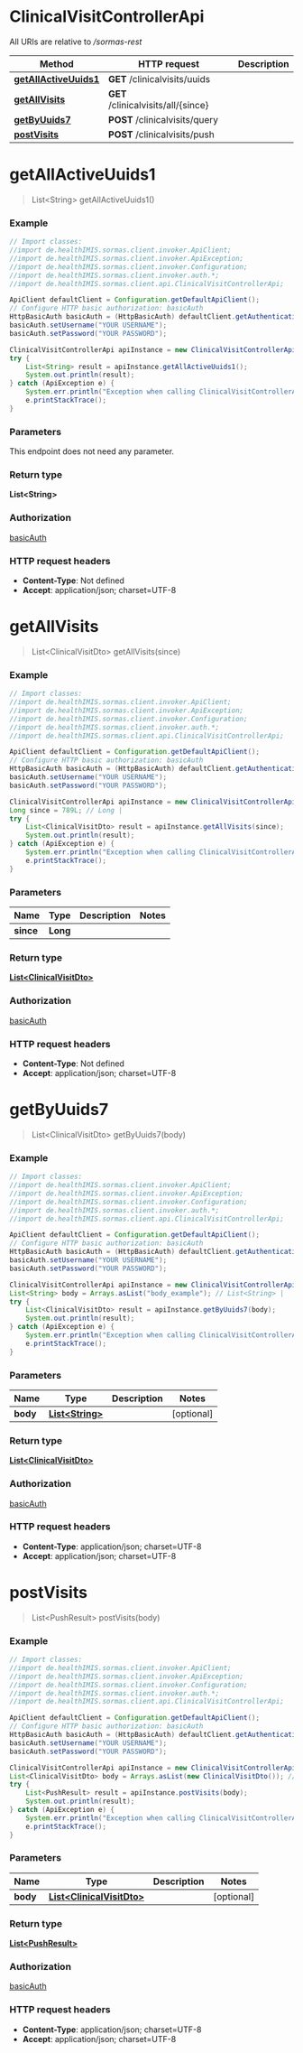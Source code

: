 # ClinicalVisitControllerApi

All URIs are relative to */sormas-rest*

Method | HTTP request | Description
------------- | ------------- | -------------
[**getAllActiveUuids1**](ClinicalVisitControllerApi.md#getAllActiveUuids1) | **GET** /clinicalvisits/uuids | 
[**getAllVisits**](ClinicalVisitControllerApi.md#getAllVisits) | **GET** /clinicalvisits/all/{since} | 
[**getByUuids7**](ClinicalVisitControllerApi.md#getByUuids7) | **POST** /clinicalvisits/query | 
[**postVisits**](ClinicalVisitControllerApi.md#postVisits) | **POST** /clinicalvisits/push | 

<a name="getAllActiveUuids1"></a>
# **getAllActiveUuids1**
> List&lt;String&gt; getAllActiveUuids1()



### Example
```java
// Import classes:
//import de.healthIMIS.sormas.client.invoker.ApiClient;
//import de.healthIMIS.sormas.client.invoker.ApiException;
//import de.healthIMIS.sormas.client.invoker.Configuration;
//import de.healthIMIS.sormas.client.invoker.auth.*;
//import de.healthIMIS.sormas.client.api.ClinicalVisitControllerApi;

ApiClient defaultClient = Configuration.getDefaultApiClient();
// Configure HTTP basic authorization: basicAuth
HttpBasicAuth basicAuth = (HttpBasicAuth) defaultClient.getAuthentication("basicAuth");
basicAuth.setUsername("YOUR USERNAME");
basicAuth.setPassword("YOUR PASSWORD");

ClinicalVisitControllerApi apiInstance = new ClinicalVisitControllerApi();
try {
    List<String> result = apiInstance.getAllActiveUuids1();
    System.out.println(result);
} catch (ApiException e) {
    System.err.println("Exception when calling ClinicalVisitControllerApi#getAllActiveUuids1");
    e.printStackTrace();
}
```

### Parameters
This endpoint does not need any parameter.

### Return type

**List&lt;String&gt;**

### Authorization

[basicAuth](../README.md#basicAuth)

### HTTP request headers

 - **Content-Type**: Not defined
 - **Accept**: application/json; charset=UTF-8

<a name="getAllVisits"></a>
# **getAllVisits**
> List&lt;ClinicalVisitDto&gt; getAllVisits(since)



### Example
```java
// Import classes:
//import de.healthIMIS.sormas.client.invoker.ApiClient;
//import de.healthIMIS.sormas.client.invoker.ApiException;
//import de.healthIMIS.sormas.client.invoker.Configuration;
//import de.healthIMIS.sormas.client.invoker.auth.*;
//import de.healthIMIS.sormas.client.api.ClinicalVisitControllerApi;

ApiClient defaultClient = Configuration.getDefaultApiClient();
// Configure HTTP basic authorization: basicAuth
HttpBasicAuth basicAuth = (HttpBasicAuth) defaultClient.getAuthentication("basicAuth");
basicAuth.setUsername("YOUR USERNAME");
basicAuth.setPassword("YOUR PASSWORD");

ClinicalVisitControllerApi apiInstance = new ClinicalVisitControllerApi();
Long since = 789L; // Long | 
try {
    List<ClinicalVisitDto> result = apiInstance.getAllVisits(since);
    System.out.println(result);
} catch (ApiException e) {
    System.err.println("Exception when calling ClinicalVisitControllerApi#getAllVisits");
    e.printStackTrace();
}
```

### Parameters

Name | Type | Description  | Notes
------------- | ------------- | ------------- | -------------
 **since** | **Long**|  |

### Return type

[**List&lt;ClinicalVisitDto&gt;**](ClinicalVisitDto.md)

### Authorization

[basicAuth](../README.md#basicAuth)

### HTTP request headers

 - **Content-Type**: Not defined
 - **Accept**: application/json; charset=UTF-8

<a name="getByUuids7"></a>
# **getByUuids7**
> List&lt;ClinicalVisitDto&gt; getByUuids7(body)



### Example
```java
// Import classes:
//import de.healthIMIS.sormas.client.invoker.ApiClient;
//import de.healthIMIS.sormas.client.invoker.ApiException;
//import de.healthIMIS.sormas.client.invoker.Configuration;
//import de.healthIMIS.sormas.client.invoker.auth.*;
//import de.healthIMIS.sormas.client.api.ClinicalVisitControllerApi;

ApiClient defaultClient = Configuration.getDefaultApiClient();
// Configure HTTP basic authorization: basicAuth
HttpBasicAuth basicAuth = (HttpBasicAuth) defaultClient.getAuthentication("basicAuth");
basicAuth.setUsername("YOUR USERNAME");
basicAuth.setPassword("YOUR PASSWORD");

ClinicalVisitControllerApi apiInstance = new ClinicalVisitControllerApi();
List<String> body = Arrays.asList("body_example"); // List<String> | 
try {
    List<ClinicalVisitDto> result = apiInstance.getByUuids7(body);
    System.out.println(result);
} catch (ApiException e) {
    System.err.println("Exception when calling ClinicalVisitControllerApi#getByUuids7");
    e.printStackTrace();
}
```

### Parameters

Name | Type | Description  | Notes
------------- | ------------- | ------------- | -------------
 **body** | [**List&lt;String&gt;**](String.md)|  | [optional]

### Return type

[**List&lt;ClinicalVisitDto&gt;**](ClinicalVisitDto.md)

### Authorization

[basicAuth](../README.md#basicAuth)

### HTTP request headers

 - **Content-Type**: application/json; charset=UTF-8
 - **Accept**: application/json; charset=UTF-8

<a name="postVisits"></a>
# **postVisits**
> List&lt;PushResult&gt; postVisits(body)



### Example
```java
// Import classes:
//import de.healthIMIS.sormas.client.invoker.ApiClient;
//import de.healthIMIS.sormas.client.invoker.ApiException;
//import de.healthIMIS.sormas.client.invoker.Configuration;
//import de.healthIMIS.sormas.client.invoker.auth.*;
//import de.healthIMIS.sormas.client.api.ClinicalVisitControllerApi;

ApiClient defaultClient = Configuration.getDefaultApiClient();
// Configure HTTP basic authorization: basicAuth
HttpBasicAuth basicAuth = (HttpBasicAuth) defaultClient.getAuthentication("basicAuth");
basicAuth.setUsername("YOUR USERNAME");
basicAuth.setPassword("YOUR PASSWORD");

ClinicalVisitControllerApi apiInstance = new ClinicalVisitControllerApi();
List<ClinicalVisitDto> body = Arrays.asList(new ClinicalVisitDto()); // List<ClinicalVisitDto> | 
try {
    List<PushResult> result = apiInstance.postVisits(body);
    System.out.println(result);
} catch (ApiException e) {
    System.err.println("Exception when calling ClinicalVisitControllerApi#postVisits");
    e.printStackTrace();
}
```

### Parameters

Name | Type | Description  | Notes
------------- | ------------- | ------------- | -------------
 **body** | [**List&lt;ClinicalVisitDto&gt;**](ClinicalVisitDto.md)|  | [optional]

### Return type

[**List&lt;PushResult&gt;**](PushResult.md)

### Authorization

[basicAuth](../README.md#basicAuth)

### HTTP request headers

 - **Content-Type**: application/json; charset=UTF-8
 - **Accept**: application/json; charset=UTF-8

